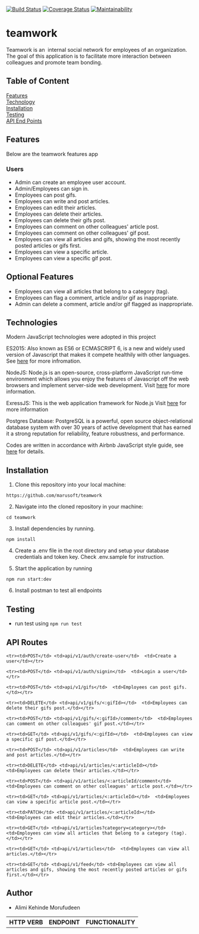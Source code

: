[![Build Status](https://travis-ci.org/marusoft/teamwork.svg?branch=develop)](https://travis-ci.org/marusoft/teamwork)
[![Coverage Status](https://coveralls.io/repos/github/marusoft/teamwork/badge.svg?branch=develop)](https://coveralls.io/github/marusoft/teamwork?branch=develop)
[![Maintainability](https://api.codeclimate.com/v1/badges/0e4a41f2688d3888090a/maintainability)](https://codeclimate.com/github/marusoft/teamwork/maintainability)


# teamwork
Teamwork is an ​ internal social network for employees of an organization. The goal of this application is to facilitate more interaction between colleagues and promote team bonding.

## Table of Content

 [Features](#features)<br>
 [Technology](#technology)<br>
 [Installation](#installation)<br>
 [Testing](#testing)<br>
 [API End Points](#api-end-points)

## Features
Below are the teamwork features app
###  Users

- Admin can create an employee user account. <br/>
- Admin/Employees can sign in.<br/>
- Employees can post gifs.<br/>
- Employees can write and post articles.<br/>
- Employees can edit their articles.<br/>
- Employees can delete their articles.<br/>
- Employees can delete their gifs post.<br/>
- Employees can comment on other colleagues' article post.<br/>
- Employees can comment on other colleagues' gif post.<br/>
- Employees can view all articles and gifs, showing the most recently posted articles or gifs
first.<br/>
- Employees can view a specific article.<br/>
- Employees can view a specific gif post.<br/>

## Optional Features
- Employees can view all articles that belong to a category (tag).<br/>
- Employees can flag a comment, article and/or gif as inappropriate.<br/>
- Admin can delete a comment, article and/or gif flagged as inappropriate.<br/>

## Technologies

Modern JavaScript technologies were adopted in this project

ES2015: Also known as ES6 or ECMASCRIPT 6, is a new and widely used version of Javascript
that makes it compete healthily with other languages. See [here](https://en.wikipedia.org/wiki/ECMAScript) for more infromation.

NodeJS: Node.js is an open-source, cross-platform JavaScript run-time environment which allows you enjoy the features of Javascript off the web browsers and implement server-side web development.
Visit [here](https://nodejs.org/en/) for more information.

ExressJS: This is the web application framework for Node.js
Visit [here](https://expressjs.com) for more information

Postgres Database: PostgreSQL is a powerful, open source object-relational database system with over 30 years of active development that has earned it a strong reputation for reliability, feature robustness, and performance.

Codes are written in accordance with Airbnb JavaScript style guide, see [here](https://github.com/airbnb/javascript) for details.

## Installation
1. Clone this repository into your local machine:
```
https://github.com/marusoft/teamwork
```
2. Navigate into the cloned repository in your machine:
```
cd teamwork
```
3. Install dependencies by running.
```
npm install
```
4. Create a .env file in the root directory and setup your database credentials and token key. Check .env.sample for instruction.

5. Start the application by running
```
npm run start:dev
```
6. Install postman to test all endpoints

## Testing
- run test using `npm run test`    

## API Routes

<table>
<tr><th>HTTP VERB</th><th>ENDPOINT</th><th>FUNCTIONALITY</th></tr>

`<tr><td>POST</td> <td>api/v1/auth/create-user</td>  <td>Create a user</td></tr>`

`<tr><td>POST</td> <td>api/v1/auth/signin</td>  <td>Login a user</td></tr>`

`<tr><td>POST</td> <td>api/v1/gifs</td>  <td>Employees can post gifs.</td></tr>`

`<tr><td>DELETE</td> <td>api/v1/gifs/<:gifId></td>  <td>Employees can delete their gifs post.</td></tr>`

`<tr><td>POST</td> <td>api/v1/gifs/<:gifId>/comment</td>  <td>Employees can comment on other colleagues' gif post.</td></tr>`

`<tr><td>GET</td> <td>api/v1/gifs/<:gifId></td>  <td>Employees can view a specific gif post.</td></tr>`

`<tr><td>POST</td> <td>api/v1/articles</td>  <td>Employees can write and post articles.</td></tr>`

`<tr><td>DELETE</td> <td>api/v1/articles/<:articleId></td>  <td>Employees can delete their articles.</td></tr>`

`<tr><td>POST</td> <td>api/v1/articles/<:articleId/comment</td>  <td>Employees can comment on other colleagues' article post.</td></tr>`

`<tr><td>GET</td> <td>api/v1/articles/<:articleId></td>  <td>Employees can view a specific article post.</td></tr>`

`<tr><td>PATCH</td> <td>api/v1/articles/<:articleId></td>  <td>Employees can edit their articles.</td></tr>`

`<tr><td>GET</td> <td>api/v1/articles?category=category></td>  <td>Employees can view all articles that belong to a category (tag).</td></tr>`

`<tr><td>GET</td> <td>api/v1/articles</td>  <td>Employees can view all articles.</td></tr>`

`<tr><td>GET</td> <td>api/v1/feed</td> <td>Employees can view all articles and gifs, showing the most recently posted articles or gifs first.</td></tr>`

## Author 
- Alimi Kehinde Morufudeen 